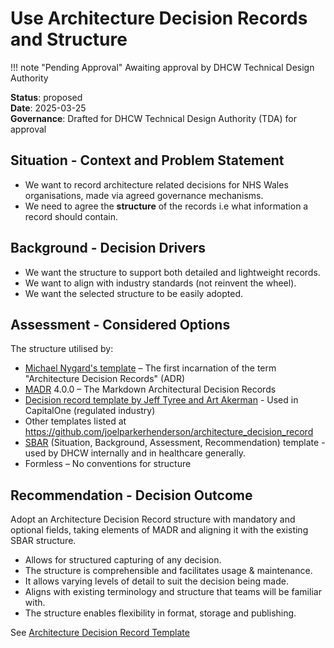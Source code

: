 # Use Architecture Decision Records and Structure

!!! note "Pending Approval"
    Awaiting approval by DHCW Technical Design Authority

**Status**: proposed  
**Date**: 2025-03-25  
**Governance**: Drafted for DHCW Technical Design Authority (TDA) for approval

## Situation - Context and Problem Statement

* We want to record architecture related decisions for NHS Wales organisations, made via agreed governance mechanisms.
* We need to agree the **structure** of the records i.e what information a record should contain.

## Background - Decision Drivers

* We want the structure to support both detailed and lightweight records.
* We want to align with industry standards (not reinvent the wheel).
* We want the selected structure to be easily adopted.

## Assessment - Considered Options

The structure utilised by:

* [Michael Nygard's template](http://thinkrelevance.com/blog/2011/11/15/documenting-architecture-decisions) – The first incarnation of the term "Architecture Decision Records" (ADR)
* [MADR](https://adr.github.io/madr/) 4.0.0 – The Markdown Architectural Decision Records
* [Decision record template by Jeff Tyree and Art Akerman](https://github.com/joelparkerhenderson/architecture-decision-record/tree/main/locales/en/templates/decision-record-template-by-jeff-tyree-and-art-akerman) - Used in CapitalOne (regulated industry)
* Other templates listed at <https://github.com/joelparkerhenderson/architecture_decision_record>
* [SBAR](https://en.wikipedia.org/wiki/SBAR) (Situation, Background, Assessment, Recommendation) template - used by DHCW internally and in healthcare generally.
* Formless – No conventions for structure

## Recommendation - Decision Outcome

Adopt an Architecture Decision Record structure with mandatory and optional fields,  taking elements of MADR and aligning it with the existing SBAR structure.

* Allows for structured capturing of any decision.
* The structure is comprehensible and facilitates usage & maintenance.
* It allows varying levels of detail to suit the decision being made.
* Aligns with existing terminology and structure that teams will be familiar with.  
* The structure enables flexibility in format, storage and publishing.

See [Architecture Decision Record Template](architecture-decision-record-template.md)

